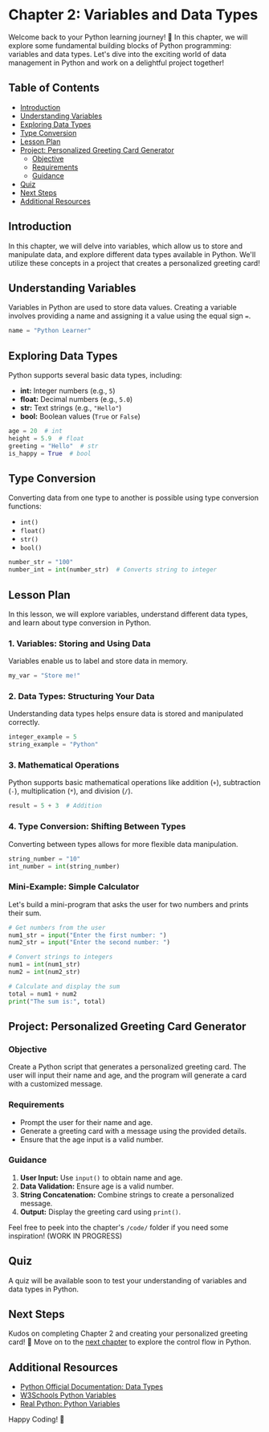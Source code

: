 
# Chapter 2: Variables and Data Types

Welcome back to your Python learning journey! 🚀 In this chapter, we will explore some fundamental building blocks of Python programming: variables and data types. Let's dive into the exciting world of data management in Python and work on a delightful project together!

## Table of Contents

- [Introduction](#introduction)
- [Understanding Variables](#understanding-variables)
- [Exploring Data Types](#exploring-data-types)
- [Type Conversion](#type-conversion)
- [Lesson Plan](#lesson-plan)
- [Project: Personalized Greeting Card Generator](#project-personalized-greeting-card-generator)
  - [Objective](#objective)
  - [Requirements](#requirements)
  - [Guidance](#guidance)
- [Quiz](#quiz)
- [Next Steps](#next-steps)
- [Additional Resources](#additional-resources)

## Introduction

In this chapter, we will delve into variables, which allow us to store and manipulate data, and explore different data types available in Python. We'll utilize these concepts in a project that creates a personalized greeting card!

## Understanding Variables

Variables in Python are used to store data values. Creating a variable involves providing a name and assigning it a value using the equal sign `=`.

```python
name = "Python Learner"
```

## Exploring Data Types

Python supports several basic data types, including:
- **int:** Integer numbers (e.g., `5`)
- **float:** Decimal numbers (e.g., `5.0`)
- **str:** Text strings (e.g., `"Hello"`)
- **bool:** Boolean values (`True` or `False`)

```python
age = 20  # int
height = 5.9  # float
greeting = "Hello"  # str
is_happy = True  # bool
```

## Type Conversion

Converting data from one type to another is possible using type conversion functions:
- `int()`
- `float()`
- `str()`
- `bool()`

```python
number_str = "100"
number_int = int(number_str)  # Converts string to integer
```

## Lesson Plan

In this lesson, we will explore variables, understand different data types, and learn about type conversion in Python.

### 1. Variables: Storing and Using Data
Variables enable us to label and store data in memory.

```python
my_var = "Store me!"
```

### 2. Data Types: Structuring Your Data
Understanding data types helps ensure data is stored and manipulated correctly.

```python
integer_example = 5
string_example = "Python"
```

### 3. Mathematical Operations
Python supports basic mathematical operations like addition (`+`), subtraction (`-`), multiplication (`*`), and division (`/`).

```python
result = 5 + 3  # Addition
```

### 4. Type Conversion: Shifting Between Types
Converting between types allows for more flexible data manipulation.

```python
string_number = "10"
int_number = int(string_number)
```

### Mini-Example: Simple Calculator
Let's build a mini-program that asks the user for two numbers and prints their sum.

```python
# Get numbers from the user
num1_str = input("Enter the first number: ")
num2_str = input("Enter the second number: ")

# Convert strings to integers
num1 = int(num1_str)
num2 = int(num2_str)

# Calculate and display the sum
total = num1 + num2
print("The sum is:", total)
```

## Project: Personalized Greeting Card Generator

### Objective

Create a Python script that generates a personalized greeting card. The user will input their name and age, and the program will generate a card with a customized message.

### Requirements

- Prompt the user for their name and age.
- Generate a greeting card with a message using the provided details.
- Ensure that the age input is a valid number.

### Guidance

1. **User Input:** Use `input()` to obtain name and age.
2. **Data Validation:** Ensure age is a valid number.
3. **String Concatenation:** Combine strings to create a personalized message.
4. **Output:** Display the greeting card using `print()`.

Feel free to peek into the chapter's `/code/` folder if you need some inspiration! (WORK IN PROGRESS)

## Quiz

A quiz will be available soon to test your understanding of variables and data types in Python.

## Next Steps

Kudos on completing Chapter 2 and creating your personalized greeting card! 🎉 Move on to the [next chapter](../03-control-flow/README.md) to explore the control flow in Python.

## Additional Resources

- [Python Official Documentation: Data Types](https://docs.python.org/3/library/datatypes.html)
- [W3Schools Python Variables](https://www.w3schools.com/python/python_variables.asp)
- [Real Python: Python Variables](https://realpython.com/python-variables/)

Happy Coding! 🚀
